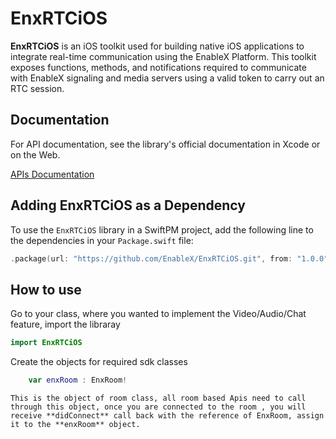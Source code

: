 # EnxRTCiOS

**EnxRTCiOS** is an iOS toolkit used for building native iOS applications to integrate real-time communication using the EnableX Platform. This toolkit exposes functions, methods, and notifications required to communicate with EnableX signaling and media servers using a valid token to carry out an RTC session.

## Documentation

For API documentation, see the library's official documentation in Xcode or on the Web.

[APIs Documentation](https://developer.enablex.io/docs/references/sdks/video-sdk/ios-sdk/index/)

## Adding EnxRTCiOS as a Dependency

To use the `EnxRTCiOS` library in a SwiftPM project, 
add the following line to the dependencies in your `Package.swift` file:

```swift
.package(url: "https://github.com/EnableX/EnxRTCiOS.git", from: "1.0.0"),
```

## How to use

Go to your class, where you wanted to implement the Video/Audio/Chat feature, import the libraray
```swift
import EnxRTCiOS
```
Create the objects for required sdk classes

```swift
    var enxRoom : EnxRoom!
```
    This is the object of room class, all room based Apis need to call through this object, once you are connected to the room , you will receive **didConnect** call back with the reference of EnxRoom, assign it to the **enxRoom** object.
    

   

   
